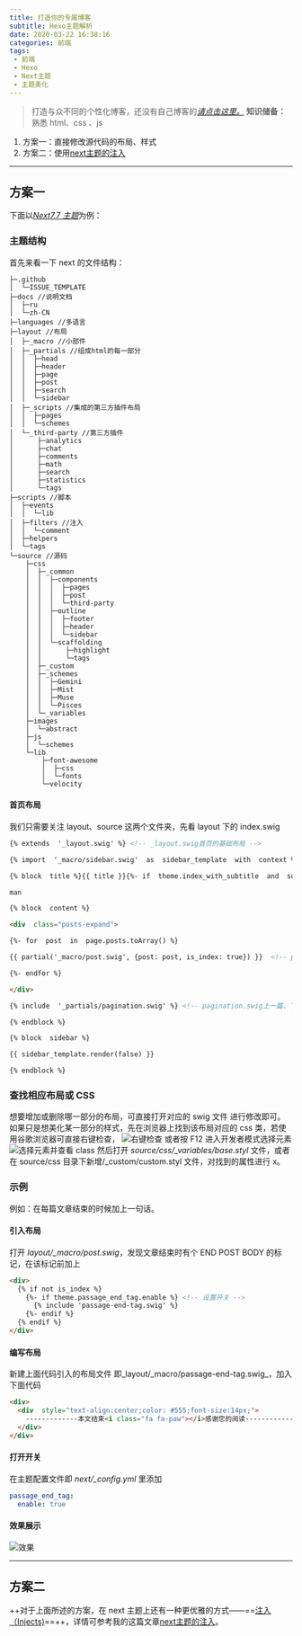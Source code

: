 ```yaml
---
title: 打造你的专属博客
subtitle: Hexo主题解析
date: 2020-03-22 16:38:16
categories: 前端
tags: 
 - 前端
 - Hexo
 - Next主题
 - 主题美化
---
```

> 打造与众不同的个性化博客，还没有自己博客的[_请点击这里。_](https://zhuanlan.zhihu.com/p/44213627)
**知识储备：** 熟悉 html、css 、js

1. 方案一：直接修改源代码的布局、样式
2. 方案二：使用[next主题的注入](next主题的注入)
* * *

<!-- more -->

## 方案一

下面以[_Next7.7 主题_](https://theme-next.org/)为例：
### 主题结构
首先来看一下 next 的文件结构：
```language
├─.github
│  └─ISSUE_TEMPLATE
├─docs //说明文档
│  ├─ru
│  └─zh-CN
├─languages //多语言
├─layout //布局
│  ├─_macro //小部件
│  ├─_partials //组成html的每一部分
│  │  ├─head
│  │  ├─header
│  │  ├─page
│  │  ├─post
│  │  ├─search
│  │  └─sidebar
│  ├─_scripts //集成的第三方插件布局
│  │  ├─pages
│  │  └─schemes
│  └─_third-party //第三方插件
│      ├─analytics
│      ├─chat
│      ├─comments
│      ├─math
│      ├─search
│      ├─statistics
│      └─tags
├─scripts //脚本
│  ├─events
│  │  └─lib
│  ├─filters //注入
│  │  └─comment
│  ├─helpers
│  └─tags
└─source //源码
    ├─css
    │  ├─_common
    │  │  ├─components
    │  │  │  ├─pages
    │  │  │  ├─post
    │  │  │  └─third-party
    │  │  ├─outline
    │  │  │  ├─footer
    │  │  │  ├─header
    │  │  │  └─sidebar
    │  │  └─scaffolding
    │  │      ├─highlight
    │  │      └─tags
    │  ├─_custom
    │  ├─_schemes
    │  │  ├─Gemini
    │  │  ├─Mist
    │  │  ├─Muse
    │  │  └─Pisces
    │  └─_variables
    ├─images
    │  └─abstract
    ├─js
    │  └─schemes
    └─lib
        ├─font-awesome
        │  ├─css
        │  └─fonts
        └─velocity

```
#### 首页布局

我们只需要关注 layout、source 这两个文件夹，先看 layout 下的 index.swig
```html
{% extends  '_layout.swig' %} <!-- _layout.swig首页的基础布局 -->

{% import  '_macro/sidebar.swig'  as  sidebar_template  with  context %} <!-- sidebar.swig滑动块的布局 -->

{% block  title %}{{ title }}{%- if  theme.index_with_subtitle  and  subtitle %} - {{ subtitle }}{%- endif %}{% endblock %}

man

{% block  content %}

<div  class="posts-expand">

{%- for  post  in  page.posts.toArray() %}

{{ partial('_macro/post.swig', {post: post, is_index: true}) }}  <!-- post.swig文章布局 -->

{%- endfor %}

</div>

{% include  '_partials/pagination.swig' %} <!-- pagination.swig上一篇、下一篇文章的布局 -->

{% endblock %}

{% block  sidebar %}

{{ sidebar_template.render(false) }}

{% endblock %}
```
### 查找相应布局或 CSS

想要增加或删除哪一部分的布局，可直接打开对应的 swig 文件 进行修改即可。
如果只是想美化某一部分的样式，先在浏览器上找到该布局对应的 css 类，若使用谷歌浏览器可直接右键检查，
![右键检查](打造你的专属博客——Hexo主题解析/chrome_check.png)
或者按 F12 进入开发者模式选择元素
![选择元素并查看 class](打造你的专属博客——Hexo主题解析/select.png)
然后打开 _source/css/\_variables/base.styl_  文件，或者在 source/css 目录下新增/_custom/custom.styl 文件，对找到的属性进行 x。
### 示例
例如：在每篇文章结束的时候加上一句话。
#### 引入布局
打开 _layout/\_macro/post.swig_，发现文章结束时有个 END POST BODY 的标记，在该标记前加上
```html
<div>
  {% if not is_index %}
    {%- if theme.passage_end_tag.enable %} <!-- 设置开关 -->
      {% include 'passage-end-tag.swig' %}
    {%- endif %}
  {% endif %}
</div>
```
#### 编写布局
新建上面代码引入的布局文件 即_layout/\_macro/passage-end-tag.swig_，加入下面代码
```html
<div>
  <div  style="text-align:center;color: #555;font-size:14px;">
    -------------本文结束<i class="fa fa-paw"></i>感谢您的阅读-------------
  </div>
</div>
```
#### 打开开关
在主题配置文件即 _next/\_config.yml_ 里添加
```yaml
passage_end_tag:
  enable: true
```
#### 效果展示
![效果](打造你的专属博客——Hexo主题解析/effect.png)

***

## 方案二
++对于上面所述的方案，在 next 主题上还有一种更优雅的方式——==[注入（Injects)](https://theme-next.org/docs/advanced-settings)==++，详情可参考我的这篇文章[next主题的注入](next主题的注入)。
